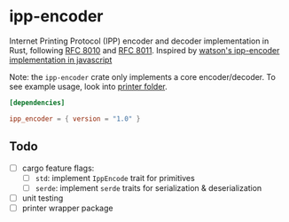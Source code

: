 # ipp-encoder

Internet Printing Protocol (IPP) encoder and decoder implementation in Rust, following [RFC 8010][rfc-8010] and [RFC 8011][rfc-8011]. Inspired by [watson's ipp-encoder implementation in javascript][waston/ipp-encoder]

Note: the `ipp-encoder` crate only implements a core encoder/decoder. To see example usage, look into [printer folder](./printer/src/main.rs).

```toml
[dependencies]

ipp_encoder = { version = "1.0" }
```

## Todo

- [ ] cargo feature flags:
  - [ ] `std`: implement `IppEncode` trait for primitives
  - [ ] `serde`: implement `serde` traits for serialization & deserialization
- [ ] unit testing
- [ ] printer wrapper package

[rfc-8010]: https://datatracker.ietf.org/doc/html/rfc8010
[rfc-8011]: https://datatracker.ietf.org/doc/html/rfc8011
[waston/ipp-encoder]: https://github.com/watson/ipp-encoder
